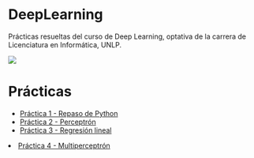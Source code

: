 # DeepLearning
Prácticas resueltas del curso de Deep Learning, optativa de la carrera de Licenciatura en Informática, UNLP. 

![](https://lh3.googleusercontent.com/NU6VmTJqpO_IYHi5PkIzxOhhPxnHj7yv0NFDj5DyvBdMRTvfoyR92MMjZ2xDW_5hupBQRhkhb_u3uk8XDb0SdV206x1uipGozNe7ZXCM0bh1D7qOPaKjpvN16N-__Jaux1OQUBbe) 

<h1>Prácticas</h1>
<ul>
  <li><a href="https://github.com/pamelaAHeredia/DeepLearning/blob/main/P1/DeepLearning_practica1.ipynb">Práctica 1 - Repaso de Python </a></li>
  <li><a href="https://github.com/pamelaAHeredia/DeepLearning/blob/main/P2/deepLearning_Practica2.ipynb">Práctica 2 - Perceptrón </a></li>
  <li><a href="https://github.com/pamelaAHeredia/DeepLearning/blob/main/P3/DeepLearning_Practica3.ipynb">Práctica 3 - Regresión lineal </a></li>
</ul>
<li><a href="">Práctica 4 - Multiperceptrón </a></li>
</ul>
